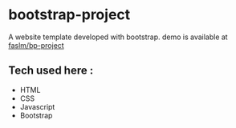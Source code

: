 # bootstrap-project
A website template developed with bootstrap. demo is available at [faslm/bp-project](https://faslm.github.io/bootstrap-project)
## Tech used here : 
* HTML 
* CSS
* Javascript
* Bootstrap
